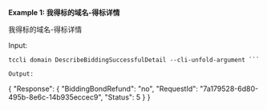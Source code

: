 **Example 1: 我得标的域名-得标详情**

我得标的域名-得标详情

Input: 

```
tccli domain DescribeBiddingSuccessfulDetail --cli-unfold-argument ```

Output: 
```
{
    "Response": {
        "BiddingBondRefund": "no",
        "RequestId": "7a179528-6d80-495b-8e6c-14b935eccec9",
        "Status": 5
    }
}
```


